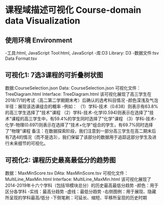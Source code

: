 # **课程域描述可视化 Course-domain data Visualization**

## 使用环境 Environment 
-工具:html, JavaScript Tool:html, JavaScript
-库:D3 Library: D3
-数据文件:tsv Data Format:tsv

## 可视化1: 7选3课程的可折叠树状图
数据:CourseSelection.json Data: CourseSelection.json
可视化文件：TreeDiagram.html Interface: TreeDiagram.html
该可视化展现了高三学生在2018/7/1的考试（高二第二学期期末考）后确认的选考科目情况
-颜色深浅及气泡半径：展现该选课组合的概率
-例如：
（1）学科-技术（0.638）则表示有63.8%的高三学生选择了"技术"课程
（2）学科-技术-化学(0.594)则表示在选择了"技术"课程的高三学生中，有59.4%的学生同时选择了"化学"课程
（3）学科-技术-化学-物理(0.697)则表示在选择了"技术+化学"组合的学生，有69.7%同时选择了"物理"课程
备注：在数据探索阶段，我们注意到一部分高三学生在高二期末后有7选4的情况（而不是选3），我们保留了该部分的数据用于追踪这部分学生及进行未来细节的可视化。

## 可视化2: 课程历史最高最低分的趋势图
数据：MaxMinScore.tsv DAta: MaxMinScore.tsv
可视化文件：MultiLine_MaxMin.html Interface: MultiLine_MaxMin.html
该可视化展现了2014-2019年十六个学科（包括1B模块总分）的历史最高最低分趋势
-颜色：用于区分各学科
-实线：最高分趋势
-虚线：最低分趋势
-右侧图例：用于展现、隐藏所呈现的学科最高/低分
-下侧笔刷：可延长、缩短、平移所呈现的历史时期

